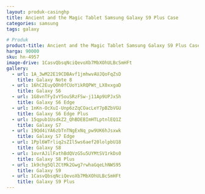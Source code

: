 ```yaml
---
layout: produk-casinghp
title: Ancient and the Magic Tablet Samsung Galaxy S9 Plus Case
categories: samsung
tags: galaxy

# Produk
product-title: Ancient and the Magic Tablet Samsung Galaxy S9 Plus Case
harga: 90000
sku: hn-4957
image-drive: 1CasvQbsqNciQevoXb7MbXOhULBcSmHFt
gallery:
  - url: 1A_3wM22E19CDBAvf1jmhwvAUJQoFqZsD
    title: Galaxy Note 8
  - url: 16hC2EuyQOh0fCUoYikRQPWt_LX0xxgaD
    title: Galaxy S6
  - url: 1G8vnTFyIvY5ouSRzFSw-j11Ap9UPJxSh
    title: Galaxy S6 Edge
  - url: 1nKn-OcXuI-Unp6zZqCOacLeY7pBZbVGU
    title: Galaxy S6 Edge Plus
  - url: 15qpub1UsdkZ2_QhBDEBImHTLptnlEQ1Z
    title: Galaxy S7
  - url: 19Qd4iYA6zbTnTNgExNq_pw9UK6hJsxwk
    title: Galaxy S7 Edge
  - url: 1Ppl6WTrliq2sZIl5ws6aef20lolpbU18
    title: Galaxy S8
  - url: 1ovrAJilFathBdQVzG5u5UYMtSV1rkDs0
    title: Galaxy S8 Plus
  - url: 1k9chg5QlZCtMk2Gwg7rwhaGqeLhNWS95
    title: Galaxy S9
  - url: 1CasvQbsqNciQevoXb7MbXOhULBcSmHFt
    title: Galaxy S9 Plus
---
```

